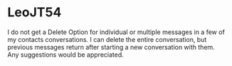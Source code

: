 # LeoJT54
I do not get a Delete Option for individual or multiple messages in a few of my contacts conversations. 
I can delete the entire conversation, but previous messages return after starting a new conversation with them.  
Any suggestions would be appreciated.
